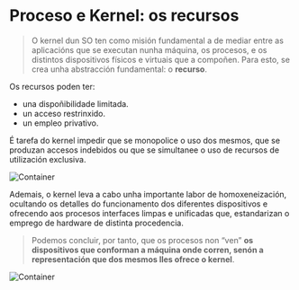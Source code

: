 # Proceso e Kernel: os recursos

> O kernel dun SO ten como misión fundamental a de mediar entre as aplicacións que se executan nunha máquina, os procesos, e os distintos dispositivos físicos e virtuais que a compoñen. Para esto, se crea unha abstracción fundamental: o **recurso**.

Os recursos poden ter:

- una dispoñibilidade limitada.
- un acceso restrinxido.
- un empleo privativo.

É tarefa do kernel impedir que se monopolice o uso dos mesmos, que se produzan accesos indebidos ou que se simultanee o uso de recursos de utilización exclusiva.

![Container](./../_media/01_que_e_un_contedor_de_software/container_1.png)

Ademais, o kernel leva a cabo unha importante labor de homoxeneización, ocultando os detalles do funcionamento dos diferentes dispositivos e ofrecendo aos procesos interfaces limpas e unificadas que, estandarizan o emprego de hardware de distinta procedencia.

> Podemos concluir, por tanto, que os procesos non “ven” **os dispositivos que conforman a máquina onde corren, senón a representación que dos mesmos lles ofrece o kernel**.

![Container](./../_media/01_que_e_un_contedor_de_software/container_2.png)
